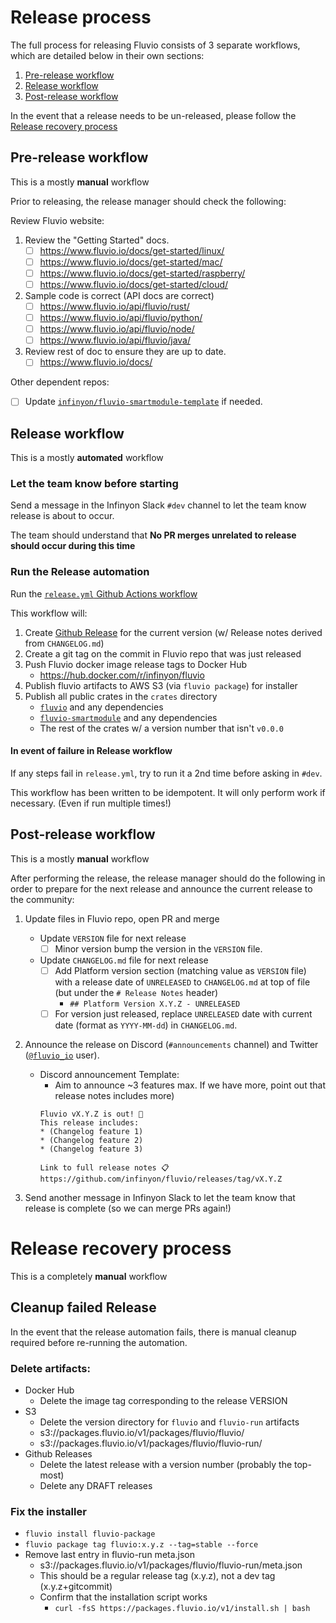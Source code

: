 # Release process

The full process for releasing Fluvio consists of 3 separate workflows, which are detailed below in their own sections:

1. [Pre-release workflow](#pre-release-workflow)
2. [Release workflow](#release-workflow)
3. [Post-release workflow](#post-release-workflow)

In the event that a release needs to be un-released, please follow the [Release recovery process](#release-recovery-process)

## Pre-release workflow

This is a mostly **manual** workflow

Prior to releasing, the release manager should check the following:

Review Fluvio website:
1. Review the "Getting Started" docs.
    - [ ] https://www.fluvio.io/docs/get-started/linux/
    - [ ] https://www.fluvio.io/docs/get-started/mac/
    - [ ] https://www.fluvio.io/docs/get-started/raspberry/
    - [ ] https://www.fluvio.io/docs/get-started/cloud/
2. Sample code is correct (API docs are correct)
    - [ ] https://www.fluvio.io/api/fluvio/rust/
    - [ ] https://www.fluvio.io/api/fluvio/python/
    - [ ] https://www.fluvio.io/api/fluvio/node/
    - [ ] https://www.fluvio.io/api/fluvio/java/
3. Review rest of doc to ensure they are up to date.
    - [ ] https://www.fluvio.io/docs/

Other dependent repos:
- [ ] Update [`infinyon/fluvio-smartmodule-template`](https://github.com/infinyon/fluvio-smartmodule-template) if needed.

## Release workflow

This is a mostly **automated** workflow
### Let the team know before starting
Send a message in the Infinyon Slack `#dev` channel to let the team know release is about to occur.

The team should understand that **No PR merges unrelated to release should occur during this time**

### Run the Release automation

Run the [`release.yml` Github Actions workflow](https://github.com/infinyon/fluvio/actions/workflows/release.yml)

This workflow will:

1. Create [Github Release](https://github.com/infinyon/fluvio/releases) for the current version (w/ Release notes derived from `CHANGELOG.md`)
2. Create a git tag on the commit in Fluvio repo that was just released
3. Push Fluvio docker image release tags to Docker Hub
    - https://hub.docker.com/r/infinyon/fluvio
4. Publish fluvio artifacts to AWS S3 (via `fluvio package`) for installer
5. Publish all public crates in the `crates` directory
    - [`fluvio`](https://crates.io/crates/fluvio) and any dependencies
    - [`fluvio-smartmodule`](https://crates.io/crates/fluvio-smartmodule) and any dependencies
    - The rest of the crates w/ a version number that isn't `v0.0.0`

#### In event of failure in Release workflow
If any steps fail in `release.yml`, try to run it a 2nd time before asking in `#dev`.

This workflow has been written to be idempotent. It will only perform work if necessary. (Even if run multiple times!)

## Post-release workflow

This is a mostly **manual** workflow 

After performing the release, the release manager should do the following in order
to prepare for the next release and announce the current release to the community:


1. Update files in Fluvio repo, open PR and merge
    - Update `VERSION` file for next release
      - [ ] Minor version bump the version in the `VERSION` file.
    - Update `CHANGELOG.md` file for next release
      - [ ] Add Platform version section (matching value as `VERSION` file) with a release date of `UNRELEASED` to 
      `CHANGELOG.md` at top of file (but under the `# Release Notes` header)
        - ```## Platform Version X.Y.Z - UNRELEASED```
      - [ ] For version just released, replace `UNRELEASED` date with current date (format as `YYYY-MM-dd`) in `CHANGELOG.md`.

2. Announce the release on Discord (`#announcements` channel) and Twitter ([`@fluvio_io`](https://twitter.com/fluvio_io) user).

    - Discord announcement Template:
      - Aim to announce ~3 features max. If we have more, point out that release notes includes more)
      ```
      Fluvio vX.Y.Z is out! 🎉
      This release includes:
      * (Changelog feature 1)
      * (Changelog feature 2)
      * (Changelog feature 3)

      Link to full release notes 📋
      https://github.com/infinyon/fluvio/releases/tag/vX.Y.Z
      ```

3. Send another message in Infinyon Slack to let the team know that release is complete (so we can merge PRs again!)

# Release recovery process

This is a completely **manual** workflow

## Cleanup failed Release
In the event that the release automation fails, there is manual cleanup required before re-running the automation.

### Delete artifacts:
- Docker Hub
  - Delete the image tag corresponding to the release VERSION  
- S3
  - Delete the version directory for `fluvio` and `fluvio-run` artifacts
  - s3://packages.fluvio.io/v1/packages/fluvio/fluvio/<VERSION>
  - s3://packages.fluvio.io/v1/packages/fluvio/fluvio-run/<VERSION>
- Github Releases
  - Delete the latest release with a version number (probably the top-most)
  - Delete any DRAFT releases

### Fix the installer
- `fluvio install fluvio-package`
- `fluvio package tag fluvio:x.y.z --tag=stable --force`
- Remove last entry in fluvio-run meta.json
  - s3://packages.fluvio.io/v1/packages/fluvio/fluvio-run/meta.json 
  - This should be a regular release tag (x.y.z), not a dev tag (x.y.z+gitcommit)
  - Confirm that the installation script works
    - `curl -fsS https://packages.fluvio.io/v1/install.sh | bash`
